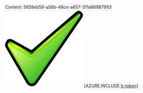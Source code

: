 Content: 5659eb58-a56b-48ce-a657-311a66887993![image](0cfd518f-a2fc-4cda-9424-789440d9656e.png)
[AZURE.INCLUDE [b-token](dab0b22f-5d44-4e92-ba9b-e23353423cf2.md)]
